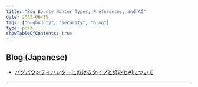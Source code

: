 ```yaml
---
title: "Bug Bounty Hunter Types, Preferences, and AI"
date: 2025-06-15
tags: ["bugbounty", "security", "blog"]
type: post
showTableOfContents: true
---
```


## Blog (Japanese)
- [バグバウンティハンターにおけるタイプと好みとAIについて](https://scgajge12.hatenablog.com/entry/bugbountyhunter_type)

---
